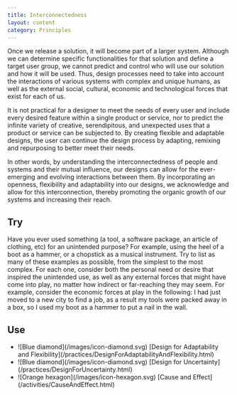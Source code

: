 ```yaml
---
title: Interconnectedness
layout: content
category: Principles
---
```


Once we release a solution, it will become part of a larger system. Although we can determine specific functionalities for that solution and define a target user group, we cannot predict and control who will use our solution and how it will be used. Thus, design processes need to take into account the interactions of various systems with complex and unique humans, as well as the external social, cultural, economic and technological forces that exist for each of us.

It is not practical for a designer to meet the needs of every user and include every desired feature within a single product or service, nor to predict the infinite variety of creative, serendipitous, and unexpected uses that a product or service can be subjected to. By creating flexible and adaptable designs, the user can continue the design process by adapting, remixing and repurposing to better meet their needs. 

In other words, by understanding the interconnectedness of people and systems and their mutual influence, our designs can allow for the ever-emerging and evolving interactions between them. By incorporating an openness, flexibility and adaptability into our designs, we acknowledge and allow for this interconnection, thereby promoting the organic growth of our systems and increasing their reach.

## Try
Have you ever used something (a tool, a software package, an article of clothing, etc) for an unintended purpose? For example, using the heel of a boot as a hammer, or a chopstick as a musical instrument. Try to list as many of these examples as possible, from the simplest to the most complex. For each one, consider both the personal need or desire that inspired the unintended use, as well as any external forces that might have come into play, no matter how indirect or far-reaching they may seem. For example, consider the economic forces at play in the following: I had just moved to a new city to find a job, as a result my tools were packed away in a box, so I used my boot as a hammer to put a nail in the wall. 

## Use
<ul class="idg-articleContentUse"><li>![Blue diamond](/images/icon-diamond.svg) [Design for Adaptability and Flexibility](/practices/DesignForAdaptabilityAndFlexibility.html)</li>
<li>![Blue diamond](/images/icon-diamond.svg) [Design for Uncertainty](/practices/DesignForUncertainty.html)</li>
<li>![Orange hexagon](/images/icon-hexagon.svg) [Cause and Effect](/activities/CauseAndEffect.html)</li></ul>
